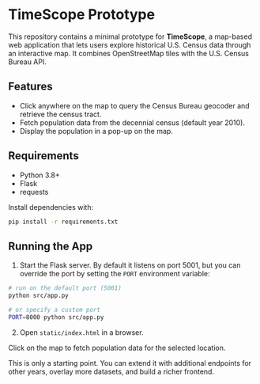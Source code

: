 # TimeScope Prototype

This repository contains a minimal prototype for **TimeScope**, a map-based web application that lets users explore historical U.S. Census data through an interactive map. It combines OpenStreetMap tiles with the U.S. Census Bureau API.

## Features

- Click anywhere on the map to query the Census Bureau geocoder and retrieve the census tract.
- Fetch population data from the decennial census (default year 2010).
- Display the population in a pop-up on the map.

## Requirements

- Python 3.8+
- Flask
- requests

Install dependencies with:

```bash
pip install -r requirements.txt
```

## Running the App

1. Start the Flask server. By default it listens on port 5001, but you can
   override the port by setting the `PORT` environment variable:

```bash
# run on the default port (5001)
python src/app.py

# or specify a custom port
PORT=8000 python src/app.py
```

2. Open `static/index.html` in a browser.

Click on the map to fetch population data for the selected location.

This is only a starting point. You can extend it with additional endpoints for other years, overlay more datasets, and build a richer frontend.
